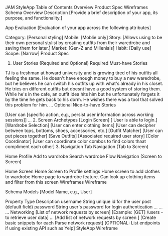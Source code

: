 JAM StyleApp
Table of Contents
Overview
Product Spec
Wireframes
Schema
Overview
Description
[Provide a brief description of your app, its purpose, and functionality.]

App Evaluation
[Evaluation of your app across the following attributes]

Category: [Personal styling]
Mobile: [Moblie only]
Story: [Allows using to be their own personal stylist by creating outfits from their waredrobe and saving them for later.]
Market: [Gen-Z and Millenials]
Habit: [Daily use]
Scope: [Narrow]
Product Spec
1. User Stories (Required and Optional)
Required Must-have Stories

TJ is a freshman at howard university and is growing tired of his outfits all feeling the same. He doesn't have enough money to buy a new waredrobe, but he believes he can switch his outfits up with what's already in his closet. He tries on different outfits but doesnt have a good system of storing them. While he's in the cafe, an outfit idea hits him but he unfortunately forgets it by the time he gets back to his dorm. He wishes there was a tool that solved this problem for him.
...
Optional Nice-to-have Stories

[User can [specific action, e.g., persist user information across working sessions]]
...
2. Screen Archetypes
 [Login Screen]
[ User is able to login.]
 [Wardrobe Selection]
[User can enter clothing items]
[User can decipher between tops, bottoms, shoes, accessories, etc.]
 [Outfit Matcher]
[User can put pieces together]
 [Save Outfits]
[Associated required user story]
 [Color Coordinator]
[User can coordinate color combos to find colors thaat compliment each other]
3. Navigation
Tab Navigation (Tab to Screen)

Home
Profile
Add to wardrobe
Search wardrobe
Flow Navigation (Screen to Screen)

Home Screen
Home Screen to Profile settings
Home screen to add clothes to wardrobe
Home page to wardrobe feature. Can look up clothing items and filter from this screen
Wireframes
Wireframe

Schema
Models
[Model Name, e.g., User]

Property    Type    Description
username    String    unique id for the user post (default field)
password    String    user's password for login authentication
...    ...    ...
Networking
[List of network requests by screen]
[Example: [GET] /users - to retrieve user data]
...
[Add list of network requests by screen ]
[Create basic snippets for each Parse network request]
[OPTIONAL: List endpoints if using existing API such as Yelp]
StyleApp
Wireframe
